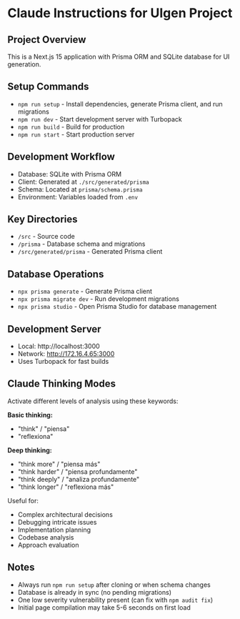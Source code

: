 # Claude Instructions for UIgen Project

## Project Overview
This is a Next.js 15 application with Prisma ORM and SQLite database for UI generation.

## Setup Commands
- `npm run setup` - Install dependencies, generate Prisma client, and run migrations
- `npm run dev` - Start development server with Turbopack
- `npm run build` - Build for production
- `npm run start` - Start production server

## Development Workflow
- Database: SQLite with Prisma ORM
- Client: Generated at `./src/generated/prisma`
- Schema: Located at `prisma/schema.prisma`
- Environment: Variables loaded from `.env`

## Key Directories
- `/src` - Source code
- `/prisma` - Database schema and migrations
- `/src/generated/prisma` - Generated Prisma client

## Database Operations
- `npx prisma generate` - Generate Prisma client
- `npx prisma migrate dev` - Run development migrations
- `npx prisma studio` - Open Prisma Studio for database management

## Development Server
- Local: http://localhost:3000
- Network: http://172.16.4.65:3000
- Uses Turbopack for fast builds

## Claude Thinking Modes
Activate different levels of analysis using these keywords:

**Basic thinking:**
- "think" / "piensa"
- "reflexiona"

**Deep thinking:**
- "think more" / "piensa más"
- "think harder" / "piensa profundamente"
- "think deeply" / "analiza profundamente"
- "think longer" / "reflexiona más"

Useful for:
- Complex architectural decisions
- Debugging intricate issues
- Implementation planning
- Codebase analysis
- Approach evaluation

## Notes
- Always run `npm run setup` after cloning or when schema changes
- Database is already in sync (no pending migrations)
- One low severity vulnerability present (can fix with `npm audit fix`)
- Initial page compilation may take 5-6 seconds on first load